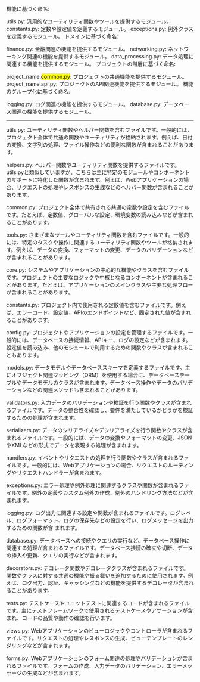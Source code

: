 機能に基づく命名:

utils.py: 汎用的なユーティリティ関数やツールを提供するモジュール。
constants.py: 定数や設定値を定義するモジュール。
exceptions.py: 例外クラスを定義するモジュール。
ドメインに基づく命名:

finance.py: 金融関連の機能を提供するモジュール。
networking.py: ネットワーキング関連の機能を提供するモジュール。
data_processing.py: データ処理に関連する機能を提供するモジュール。
プロジェクトの階層に基づく命名:

project_name.<mark>common.py</mark>: プロジェクトの共通機能を提供するモジュール。
project_name.api.py: プロジェクトのAPI関連機能を提供するモジュール。
機能のグループ化に基づく命名:

logging.py: ログ関連の機能を提供するモジュール。
database.py: データベース関連の機能を提供するモジュール。

---

utils.py: ユーティリティ関数やヘルパー関数を含むファイルです。一般的には、プロジェクト全体で共通の関数やユーティリティが格納されます。例えば、日付の変換、文字列の処理、ファイル操作などの便利な関数が含まれることがあります。

helpers.py: ヘルパー関数やユーティリティ関数を提供するファイルです。utils.pyと類似していますが、こちらは主に特定のモジュールやコンポーネントのサポートに特化した関数が含まれます。例えば、Webアプリケーションの場合、リクエストの処理やレスポンスの生成などのヘルパー関数が含まれることがあります。

common.py: プロジェクト全体で共有される共通の定数や設定を含むファイルです。たとえば、定数値、グローバルな設定、環境変数の読み込みなどが含まれることがあります。

tools.py: さまざまなツールやユーティリティ関数を含むファイルです。一般的には、特定のタスクや操作に関連するユーティリティ関数やツールが格納されます。例えば、データの変換、フォーマットの変更、データのバリデーションなどが含まれることがあります。

core.py: システムやアプリケーションの中心的な機能やクラスを含むファイルです。プロジェクトの主要なロジックや中核となるコンポーネントが含まれることがあります。たとえば、アプリケーションのメインクラスや主要な処理フローが含まれることがあります。

constants.py: プロジェクト内で使用される定数値を含むファイルです。例えば、エラーコード、設定値、APIのエンドポイントなど、固定された値が含まれることがあります。

config.py: プロジェクトやアプリケーションの設定を管理するファイルです。一般的には、データベースの接続情報、APIキー、ログの設定などが含まれます。設定値を読み込み、他のモジュールで利用するための関数やクラスが含まれることもあります。

models.py: データモデルやデータベーススキーマを定義するファイルです。主にオブジェクト関連マッピング（ORM）を使用する場合に、データベーステーブルやデータモデルのクラスが含まれます。データベース操作やデータのバリデーションなどの関連メソッドも含まれることがあります。

validators.py: 入力データのバリデーションや検証を行う関数やクラスが含まれるファイルです。データの整合性を確認し、要件を満たしているかどうかを検証するための処理が含まれます。

serializers.py: データのシリアライズやデシリアライズを行う関数やクラスが含まれるファイルです。一般的には、データの変換やフォーマットの変更、JSONやXMLなどの形式でデータを表現する処理が含まれます。

handlers.py: イベントやリクエストの処理を行う関数やクラスが含まれるファイルです。一般的には、Webアプリケーションの場合、リクエストのルーティングやリクエストハンドラーが含まれます。

exceptions.py: エラー処理や例外処理に関連するクラスや関数が含まれるファイルです。例外の定義やカスタム例外の作成、例外のハンドリング方法などが含まれます。

logging.py: ログ出力に関連する設定や関数が含まれるファイルです。ログレベル、ログフォーマット、ログの保存先などの設定を行い、ログメッセージを出力するための関数が含 まれます。

database.py: データベースへの接続やクエリの実行など、データベース操作に関連する処理が含まれるファイルです。データベース接続の確立や切断、データの挿入や更新、クエリの実行などが含まれます。

decorators.py: デコレータ関数やデコレータクラスが含まれるファイルです。関数やクラスに対する共通の機能や振る舞いを追加するために使用されます。例えば、ログ出力、認証、キャッシングなどの機能を提供するデコレータが含まれることがあります。

tests.py: テストケースやユニットテストに関連するコードが含まれるファイルです。主にテストフレームワークで使用されるテストケースやアサーションが含まれ、コードの品質や動作の確認を行います。

views.py: Webアプリケーションのビューロジックやコントローラが含まれるファイルです。リクエストの処理やレスポンスの生成、ビューテンプレートのレンダリングなどが含まれます。

forms.py: Webアプリケーションのフォーム関連の処理やバリデーションが含まれるファイルです。フォームの作成、入力データのバリデーション、エラーメッセージの生成などが含まれます。